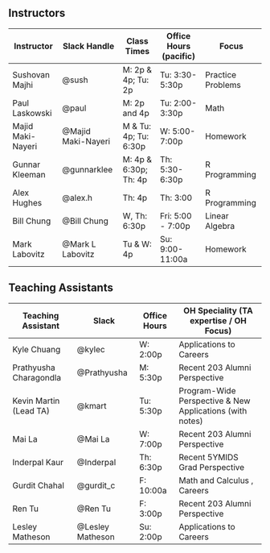 ## Instructors 

| Instructor                              | Slack Handle       | Class Times           | Office Hours (pacific) | Focus             |
|-----------------------------------------|--------------------|-----------------------|------------------------|-------------------|
| Sushovan Majhi                          | @sush              | M: 2p & 4p; Tu: 2p    | Tu: 3:30-5:30p         | Practice Problems |
| Paul Laskowski                          | @paul              | M: 2p and 4p          | Tu: 2:00-3:30p         | Math              |
| Majid Maki-Nayeri                       | @Majid Maki-Nayeri | M & Tu: 4p; Tu: 6:30p | W: 5:00-7:00p          | Homework        | 
| Gunnar Kleeman                          | @gunnarklee        | M: 4p & 6:30p; Th: 4p | Th: 5:30-6:30p         | R Programming     |
| Alex Hughes                             | @alex.h            | Th: 4p                | Th: 3:00               | R Programming     |
| Bill Chung                              | @Bill Chung        | W, Th: 6:30p          | Fri: 5:00 - 7:00p      | Linear Algebra    |
| Mark Labovitz                           | @Mark L Labovitz   | Tu & W: 4p            | Su: 9:00-11:00a        | Homework          |

## Teaching Assistants

| Teaching Assistant     | Slack            | Office Hours | OH Speciality (TA expertise / OH Focus)                  |
|------------------------|------------------|--------------|----------------------------------------------------------|
| Kyle Chuang            | @kylec           | W: 2:00p     | Applications to Careers                                  |
| Prathyusha Charagondla | @Prathyusha      | M: 5:30p     | Recent 203 Alumni Perspective                            |
| Kevin Martin (Lead TA) | @kmart           | Tu: 5:30p    | Program-Wide Perspective & New Applications (with notes) |
| Mai La                 | @Mai La          | W: 7:00p     | Recent 203 Alumni Perspective                            |
| Inderpal Kaur          | @Inderpal        | Th: 6:30p    | Recent 5YMIDS Grad Perspective                           |
| Gurdit Chahal          | @gurdit_c        | F: 10:00a    | Math and Calculus , Careers                              |
| Ren Tu                 | @Ren Tu          | F: 3:00p     | Recent 203 Alumni Perspective                            |
| Lesley Matheson        | @Lesley Matheson | Su: 2:00p    | Applications to Careers                                  |
